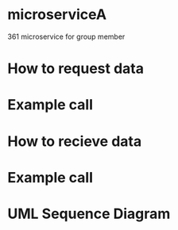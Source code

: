 # microserviceA
361 microservice for group member

# How to request data

# Example call

# How to recieve data

# Example call

# UML Sequence Diagram 

